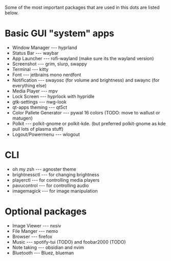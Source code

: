 
Some of the most important packages that are used in this dots are listed below.

# Basic GUI "system" apps 

- Window Manager --- hyprland
- Status Bar --- waybar
- App Launcher --- rofi-wayland (make sure its the wayland version)
- Screenshot --- grim, slurp, swappy
- Terminal --- kitty
- Font --- jetbrains mono nerdfont
- Notification --- swayosc (for volume and brightness) and swaync (for everything else)
- Media Player --- mpv
- Lock Screen --- hyprlock with hypridle
- gtk-settings --- nwg-look
- qt-apps theming --- qt5ct
- Color Pallete Generator --- pywal 16 colors (TODO: move to wallust or matugen)
- Polkit --- polkit-gnome or polkit-kde. (but preferred polkit-gnome as kde pull lots of plasma stuff)
- Logout/Powermenu --- wlogout

# CLI

- oh my zsh --- agnoster theme
- brightnessctl --- for changing brightness
- playerctl --- for controlling media players
- pavucontrol --- for controlling audio
- imagemagick --- for image manipulation

# Optional packages

- Image Viewer --- nxsiv
- File Manger --- nemo
- Browser --- firefox
- Music --- spotify-tui (TODO) and foobar2000 (TODO)
- Note taking --- obsidian and nvim
- Bluetooth --- Bluez, blueman
